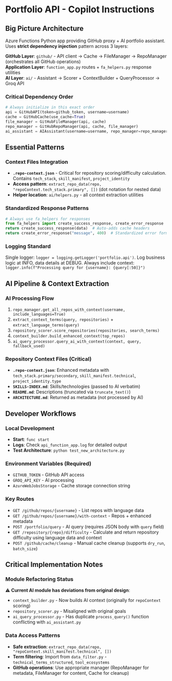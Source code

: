 # Portfolio API - Copilot Instructions

## Big Picture Architecture

Azure Functions Python app providing GitHub proxy + AI portfolio assistant. Uses **strict dependency injection** pattern across 3 layers:

**GitHub Layer**: `github/` - API client → Cache → FileManager → RepoManager (orchestrates all GitHub operations)  
**Application Layer**: `function_app.py` routes + `fa_helpers.py` response utilities  
**AI Layer**: `ai/` - Assistant → Scorer + ContextBuilder + QueryProcessor → Groq API

### Critical Dependency Order
```python
# Always initialize in this exact order
api = GitHubAPI(token=github_token, username=username)
cache = GitHubCache(use_cache=True)
file_manager = GitHubFileManager(api, cache)
repo_manager = GitHubRepoManager(api, cache, file_manager)
ai_assistant = AIAssistant(username=username, repo_manager=repo_manager)
```

## Essential Patterns

### Context Files Integration
- **`.repo-context.json`** - Critical for repository scoring/difficulty calculation. Contains `tech_stack`, `skill_manifest`, `project_identity`
- **Access pattern**: `extract_repo_data(repo, "repoContext.tech_stack.primary", [])` (dot notation for nested data)
- **Helper location**: `ai/helpers.py` - all context extraction utilities

### Standardized Response Patterns
```python
# Always use fa_helpers for responses
from fa_helpers import create_success_response, create_error_response
return create_success_response(data)  # Auto-adds cache headers
return create_error_response("message", 400)  # Standardized error format
```

### Logging Standard
Single logger: `logger = logging.getLogger('portfolio.api')`. Log business logic at INFO, data details at DEBUG. Always include context: `logger.info(f"Processing query for {username}: {query[:50]}")`
## AI Pipeline & Context Extraction

### AI Processing Flow
1. `repo_manager.get_all_repos_with_context(username, include_languages=True)` 
2. `extract_context_terms(query, repositories)` + `extract_language_terms(query)`
3. `repository_scorer.score_repositories(repositories, search_terms)`
4. `context_builder.build_enhanced_context(top_repos)`
5. `ai_query_processor.query_ai_with_context(context, query, fallback_used)`

### Repository Context Files (Critical)
- **`.repo-context.json`**: Enhanced metadata with `tech_stack.primary/secondary`, `skill_manifest.technical`, `project_identity.type`
- **`SKILLS-INDEX.md`**: Skills/technologies (passed to AI verbatim)  
- **`README.md`**: Descriptions (truncated via `truncate_text()`)
- **`ARCHITECTURE.md`**: Returned as metadata (not processed by AI)

## Developer Workflows

### Local Development
- **Start**: `func start` 
- **Logs**: Check `api_function_app.log` for detailed output
- **Test Architecture**: `python test_new_architecture.py`

### Environment Variables (Required)
- `GITHUB_TOKEN` - GitHub API access
- `GROQ_API_KEY` - AI processing  
- `AzureWebJobsStorage` - Cache storage connection string

### Key Routes
- `GET /github/repos/{username}` - List repos with language data
- `GET /github/repos/{username}/with-context` - Repos + enhanced metadata  
- `POST /portfolio/query` - AI query (requires JSON body with `query` field)
- `GET /repository/{repo}/difficulty` - Calculate and return repository difficulty using language data and context
- `POST /github/cache/cleanup` - Manual cache cleanup (supports `dry_run`, `batch_size`)

## Critical Implementation Notes

### Module Refactoring Status
⚠️ **Current AI module has deviations from original design**:
- `context_builder.py` - Now builds AI context (originally for `repoContext` scoring)
- `repository_scorer.py` - Misaligned with original goals
- `ai_query_processor.py` - Has duplicate `process_query()` function conflicting with `ai_assistant.py`

### Data Access Patterns
- **Safe extraction**: `extract_repo_data(repo, "repoContext.skill_manifest.technical", [])`  
- **Term filtering**: Import from `data_filter.py` - `technical_terms_structured`, `tool_ecosystems`
- **GitHub operations**: Use appropriate manager (RepoManager for metadata, FileManager for content, Cache for cleanup)